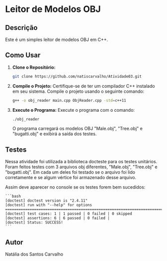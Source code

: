 # Leitor de Modelos OBJ

## Descrição

Este é um simples leitor de modelos OBJ em C++.

## Como Usar

1. **Clone o Repositório:**
    ```bash
    git clone https://github.com/natiscarvalho/Atividade03.git
    ```

2. **Compile o Projeto:**
    Certifique-se de ter um compilador C++ instalado em seu sistema. Compile o projeto usando o seguinte comando:
    ```bash
    g++ -o obj_reader main.cpp ObjReader.cpp -std=c++11
    ```

3. **Execute o Programa:**
    Execute o programa com o comando:
    ```bash
    ./obj_reader
    ```
    O programa carregará os modelos OBJ "Male.obj", "Tree.obj" e "bugatti.obj" e exibirá a saída dos testes.

## Testes

Nessa atividade foi utilizada a biblioteca docteste para os testes unitários. Foram feitos testes com 3 arquivos obj diferentes, "Male.obj", "Tree.obj" e "bugatti.obj". Em cada um deles foi testado se o arquivo foi lido corretamente e se algum vértice foi armazenado desse arquivo.

Assim deve aparecer no console se os testes forem bem sucedidos:

    ```bash 
    [doctest] doctest version is "2.4.11"
    [doctest] run with "--help" for options
    ===============================================================================
    [doctest] test cases: 1 | 1 passed | 0 failed | 0 skipped
    [doctest] assertions: 6 | 6 passed | 0 failed |
    [doctest] Status: SUCCESS!
    ```

## Autor

Natália dos Santos Carvalho
